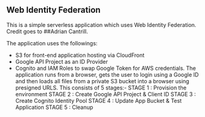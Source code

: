 ## Web Identity Federation
This is a simple serverless application which uses Web Identity Federation. Credit goes to ##Adrian Cantrill.

The application uses the followings: 
- S3 for front-end application hosting via CloudFront
- Google API Project as an ID Provider
- Cognito and IAM Roles to swap Google Token for AWS credentials.
The application runs from a browser, gets the user to login using a Google ID and then loads all files from a private S3 bucket into a browser using presigned URLS.
This consists of 5 stages:-
STAGE 1 : Provision the environment
STAGE 2 : Create Google API Project & Client ID
STAGE 3 : Create Cognito Identity Pool
STAGE 4 : Update App Bucket & Test Application
STAGE 5 : Cleanup
